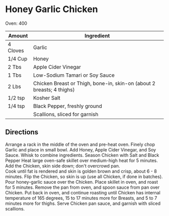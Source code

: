 # Honey Garlic Chicken

Oven:  400

Amount | Ingredient
----|----
4 Cloves | Garlic
1/4 Cup | Honey
2 Tbs | Apple Cider Vinegar
1 Tbs | Low-Sodium Tamari or Soy Sauce
2 Lbs | Chicken Breast or Thigh, bone-in, skin-on (about 2 breasts; 4 thighs)
1/2 tsp | Kosher Salt
1/4 tsp | Black Pepper, freshly ground
|| Scallions, sliced for garnish

## Directions

Arrange a rack in the middle of the oven and pre-heat oven.
Finely chop Garlic and place in small bowl.
Add Honey, Apple Cider Vinegar, and Soy Sauce.
Whisk to combine ingredients.
Season Chicken with Salt and Black Pepper
Heat large oven-safe skillet over medium-high heat for 5 minutes.
Add the Chicken, skin side down; don't overcrowd pan.  
Cook until fat is rendered and skin is golden brown and crisp, about 6 - 8 minutes.
Flip the Chicken, so skin is up (use all Chicken, if done in batches).
Pour honey-garlic sauce over the Chicken.
Place skillet in oven, and roast for 5 minutes.
Remove the pan from oven, and spoon sauce from pan over Chicken.
Put back in oven, and continue roasting until Chicken has internal temperature of 165 degrees, 15 to 17 minutes more for Breasts, and 5 to 7 minutes more for thighs.
Serve Chicken pan sauce, and garnish with sliced scallions.



